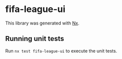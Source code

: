 # fifa-league-ui

This library was generated with [Nx](https://nx.dev).

## Running unit tests

Run `nx test fifa-league-ui` to execute the unit tests.
